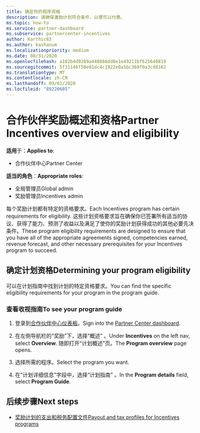 ```yaml
---
title: 确定你的程序资格
description: 请确保激励计划符合条件，以便可以付费。
ms.topic: how-to
ms.service: partner-dashboard
ms.subservice: partnercenter-incentives
author: Karthic83
ms.author: kashanum
ms.localizationpriority: medium
ms.date: 08/31/2020
ms.openlocfilehash: a182b4d9289a448886dd8e1e49211bf625640819
ms.sourcegitcommit: 5f31146f50e01dc4c1922e0a5bc369f0a3cd8162
ms.translationtype: MT
ms.contentlocale: zh-CN
ms.lasthandoff: 09/01/2020
ms.locfileid: "89220605"
---
```

# <a name="partner-incentives-overview-and-eligibility"></a><span data-ttu-id="b18f7-103">合作伙伴奖励概述和资格</span><span class="sxs-lookup"><span data-stu-id="b18f7-103">Partner Incentives overview and eligibility</span></span> 

<span data-ttu-id="b18f7-104">**适用**于：</span><span class="sxs-lookup"><span data-stu-id="b18f7-104">**Applies to**:</span></span>

- <span data-ttu-id="b18f7-105">合作伙伴中心</span><span class="sxs-lookup"><span data-stu-id="b18f7-105">Partner Center</span></span>

<span data-ttu-id="b18f7-106">**适当的角色**：</span><span class="sxs-lookup"><span data-stu-id="b18f7-106">**Appropriate roles**:</span></span>

- <span data-ttu-id="b18f7-107">全局管理员</span><span class="sxs-lookup"><span data-stu-id="b18f7-107">Global admin</span></span>
- <span data-ttu-id="b18f7-108">奖励管理员</span><span class="sxs-lookup"><span data-stu-id="b18f7-108">Incentives admin</span></span>

 <span data-ttu-id="b18f7-109">每个奖励计划都有特定的资格要求。</span><span class="sxs-lookup"><span data-stu-id="b18f7-109">Each Incentives program has certain requirements for eligibility.</span></span> <span data-ttu-id="b18f7-110">这些计划资格要求旨在确保你已签署所有适当的协议、获得了能力、预测了收益以及满足了使你的奖励计划获得成功的其他必要先决条件。</span><span class="sxs-lookup"><span data-stu-id="b18f7-110">These program eligibility requirements are designed to ensure that you have all of the appropriate agreements signed, competencies earned, revenue forecast, and other necessary prerequisites for your Incentives program to succeed.</span></span>

## <a name="determining-your-program-eligibility"></a><span data-ttu-id="b18f7-111">确定计划资格</span><span class="sxs-lookup"><span data-stu-id="b18f7-111">Determining your program eligibility</span></span>

<span data-ttu-id="b18f7-112">可以在计划指南中找到计划的特定资格要求。</span><span class="sxs-lookup"><span data-stu-id="b18f7-112">You can find the specific eligibility requirements for your program in the program guide.</span></span> 

### <a name="to-see-your-program-guide"></a><span data-ttu-id="b18f7-113">查看收视指南</span><span class="sxs-lookup"><span data-stu-id="b18f7-113">To see your program guide</span></span>

1. <span data-ttu-id="b18f7-114">登录到[合作伙伴中心仪表板](https://partner.microsoft.com/dashboard/)。</span><span class="sxs-lookup"><span data-stu-id="b18f7-114">Sign into the [Partner Center dashboard](https://partner.microsoft.com/dashboard/).</span></span>

2. <span data-ttu-id="b18f7-115">在左侧导航栏的“奖励”下，选择“概述” 。</span><span class="sxs-lookup"><span data-stu-id="b18f7-115">Under **Incentives** on the left nav, select **Overview**.</span></span> <span data-ttu-id="b18f7-116">随即打开“计划概述”页。</span><span class="sxs-lookup"><span data-stu-id="b18f7-116">The **Program overview** page opens.</span></span>

3. <span data-ttu-id="b18f7-117">选择所需的程序。</span><span class="sxs-lookup"><span data-stu-id="b18f7-117">Select the program you want.</span></span>

4. <span data-ttu-id="b18f7-118">在“计划详细信息”字段中，选择“计划指南” 。</span><span class="sxs-lookup"><span data-stu-id="b18f7-118">In the **Program details** field, select **Program Guide**.</span></span>

## <a name="next-steps"></a><span data-ttu-id="b18f7-119">后续步骤</span><span class="sxs-lookup"><span data-stu-id="b18f7-119">Next steps</span></span>

- [<span data-ttu-id="b18f7-120">奖励计划的支出和税务配置文件</span><span class="sxs-lookup"><span data-stu-id="b18f7-120">Payout and tax profiles for Incentives programs</span></span>](incentives-create-and-manage-your-payout-and-tax-profiles.md)